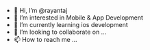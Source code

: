 - 👋 Hi, I’m @rayantaj
- 👀 I’m interested in Mobile & App Development 
- 🌱 I’m currently learning ios development
- 💞️ I’m looking to collaborate on ...
- 📫 How to reach me ...

<!---
rayantaj/rayantaj is a ✨ special ✨ repository because its `README.md` (this file) appears on your GitHub profile.
You can click the Preview link to take a look at your changes.
--->

